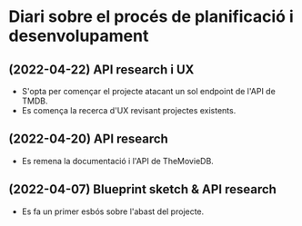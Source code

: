 # Diari sobre el procés de planificació i desenvolupament



## (2022-04-22) API research i UX
- S'opta per començar el projecte atacant un sol endpoint de l'API de TMDB.
- Es comença la recerca d'UX revisant projectes existents.

## (2022-04-20) API research
- Es remena la documentació i l'API de TheMovieDB.

## (2022-04-07) Blueprint sketch & API research
- Es fa un primer esbós sobre l'abast del projecte.
